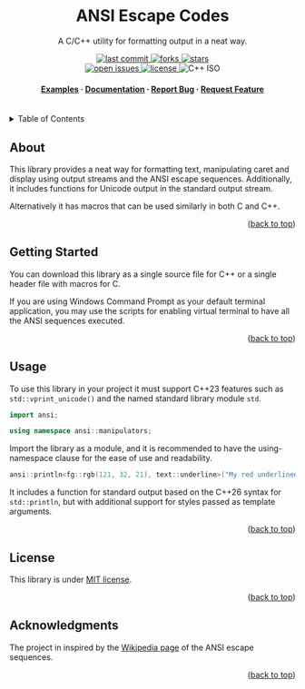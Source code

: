 <a id="readme-top"></a>

<div align="center">
    <h1>ANSI Escape Codes</h1>
    <p>A C/C++ utility for formatting output in a neat way.</p>
    <p>
        <a href="">
            <img src="https://img.shields.io/github/last-commit/cdanymar1/ANSI-Escape-Codes" alt="last commit">
        </a>
        <a href="https://github.com/cdanymar1/ANSI-Escape-Codes/network/members">
            <img src="https://img.shields.io/github/forks/cdanymar1/ANSI-Escape-Codes" alt="forks">
        </a>
        <a href="https://github.com/cdanymar1/ANSI-Escape-Codese/stargazers">
            <img src="https://img.shields.io/github/stars/cdanymar1/ANSI-Escape-Codes" alt="stars">
        </a>
        <br>
        <a href="https://github.com/cdanymar1/ANSI-Escape-Codes/issues/">
            <img src="https://img.shields.io/github/issues/cdanymar1/ANSI-Escape-Codes" alt="open issues">
        </a>
        <a href="https://github.com/cdanymar1/ANSI-Escape-Codes/blob/master/LICENSE">
            <img src="https://custom-icon-badges.demolab.com/badge/license-MIT-yellow?logo=law" alt="license">
        </a>
        <img src="https://custom-icon-badges.demolab.com/badge/ISO-23-blue?logo=cplusplus" alt="C++ ISO">
    </p>
    <h4>
        <a href="https://github.com/cdanymar1/ANSI-Escape-Codes/tree/master/example">Examples</a>
        <span> · </span>
        <a href="https://github.com/cdanymar1/ANSI-Escape-Codes/tree/master/docs">Documentation</a>
        <span> · </span>
        <a href="https://github.com/cdanymar1/ANSI-Escape-Codes/issues">Report Bug</a>
        <span> · </span>
        <a href="https://github.com/cdanymar1/ANSI-Escape-Codes/issues">Request Feature</a>
    </h4>
</div>
<br>
<details>
    <summary>Table of Contents</summary>
    <ol>
        <li>
            <a href="#about">About</a>
        </li>
        <li>
            <a href="#getting-started">Getting Started</a>
        </li>
        <li><a href="#usage">Usage</a></li>
        <li><a href="#license">License</a></li>
        <li><a href="#acknowledgments">Acknowledgments</a></li>
    </ol>
</details>

## About
This library provides a neat way for formatting text, manipulating caret and display using output streams and the ANSI escape sequences. Additionally, it includes functions for Unicode output in the standard output stream.

Alternatively it has macros that can be used similarly in both C and C++.

<p align="right">(<a href="#readme-top">back to top</a>)</p>

## Getting Started
You can download this library as a single source file for C++ or a single header file with macros for C.

If you are using Windows Command Prompt as your default terminal application, you may use the scripts for enabling virtual terminal to have all the ANSI sequences executed.

<p align="right">(<a href="#readme-top">back to top</a>)</p>

## Usage
To use this library in your project it must support C++23 features such as `std::vprint_unicode()` and the named standard library module `std`.

```c++
import ansi;

using namespace ansi::manipulators;
```

Import the library as a module, and it is recommended to have the using-namespace clause for the ease of use and readability.

```c++
ansi::println<fg::rgb(121, 32, 21), text::underline>("My red underlined text.");
```

It includes a function for standard output based on the C++26 syntax for `std::println`, but with additional support for styles passed as template arguments.

<p align="right">(<a href="#readme-top">back to top</a>)</p>

## License
This library is under [MIT license](https://github.com/cdanymar1/ANSI-Escape-Codes/blob/master/LICENSE).
<p align="right">(<a href="#readme-top">back to top</a>)</p>

## Acknowledgments
The project in inspired by the [Wikipedia page](https://en.wikipedia.org/wiki/ANSI_escape_code) of the ANSI escape sequences.
<p align="right">(<a href="#readme-top">back to top</a>)</p>


<!-- MARKDOWN LINKS & IMAGES -->
[contributors-shield]: https://img.shields.io/github/contributors/othneildrew/Best-README-Template.svg?style=for-the-badge
[contributors-url]: https://github.com/othneildrew/Best-README-Template/graphs/contributors
[forks-shield]: https://img.shields.io/github/forks/othneildrew/Best-README-Template.svg?style=for-the-badge
[forks-url]: https://github.com/othneildrew/Best-README-Template/network/members
[stars-shield]: https://img.shields.io/github/stars/othneildrew/Best-README-Template.svg?style=for-the-badge
[stars-url]: https://github.com/othneildrew/Best-README-Template/stargazers
[issues-shield]: https://img.shields.io/github/issues/othneildrew/Best-README-Template.svg?style=for-the-badge
[issues-url]: https://github.com/othneildrew/Best-README-Template/issues
[license-shield]: https://img.shields.io/github/license/othneildrew/Best-README-Template.svg?style=for-the-badge
[license-url]: https://github.com/othneildrew/Best-README-Template/blob/master/LICENSE.txt
